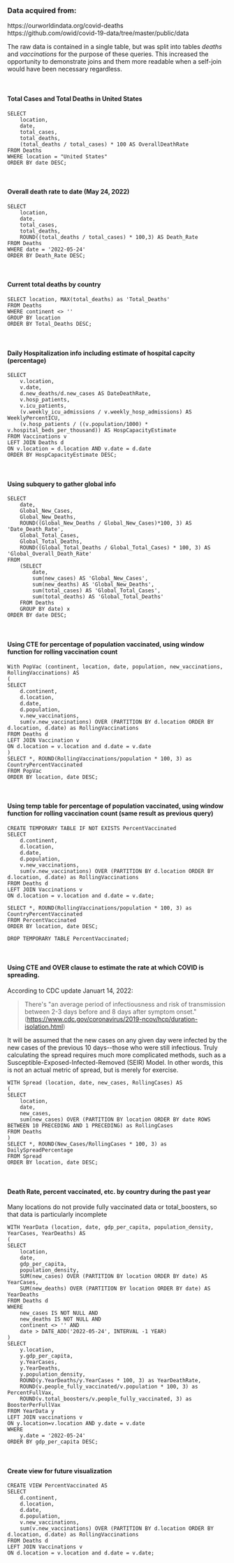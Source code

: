 <h3>Data acquired from:</h3>
<p>https://ourworldindata.org/covid-deaths<br>
https://github.com/owid/covid-19-data/tree/master/public/data</p>

The raw data is contained in a single table, but was split into tables <i>deaths</i> and <i>vaccinations</i> for the purpose of these queries. This increased the opportunity to demonstrate joins and them more readable when a self-join would have been necessary regardless.


<br><h4>Total Cases and Total Deaths in United States</h4>

```mySQL
SELECT
	location,
	date,
	total_cases,
	total_deaths,
	(total_deaths / total_cases) * 100 AS OverallDeathRate
FROM Deaths
WHERE location = "United States"
ORDER BY date DESC;
```


<br><h4>Overall death rate to date (May 24, 2022)</h4>

```mySQL
SELECT
    location,
    date,
    total_cases,
    total_deaths,
  	ROUND((total_deaths / total_cases) * 100,3) AS Death_Rate
FROM Deaths
WHERE date = '2022-05-24'
ORDER BY Death_Rate DESC;
```


<br><h4>Current total deaths by country</h4>

```mySQL
SELECT location, MAX(total_deaths) as 'Total_Deaths'
FROM Deaths
WHERE continent <> ''
GROUP BY location
ORDER BY Total_Deaths DESC;
```


<br><h4>Daily Hospitalization info including estimate of hospital capcity (percentage)</h4>

```mySQL
SELECT 
	v.location,
	v.date,
	d.new_deaths/d.new_cases AS DateDeathRate,
	v.hosp_patients,
	v.icu_patients,
	(v.weekly_icu_admissions / v.weekly_hosp_admissions) AS WeeklyPercentICU,
	(v.hosp_patients / ((v.population/1000) * v.hospital_beds_per_thousand)) AS HospCapacityEstimate
FROM Vaccinations v
LEFT JOIN Deaths d 
ON v.location = d.location AND v.date = d.date
ORDER BY HospCapacityEstimate DESC;
```


<br><h4>Using subquery to gather global info</h4>

```mySQL
SELECT
	date,
	Global_New_Cases,
	Global_New_Deaths,
 	ROUND((Global_New_Deaths / Global_New_Cases)*100, 3) AS 'Date_Death_Rate',
 	Global_Total_Cases,
 	Global_Total_Deaths,
 	ROUND((Global_Total_Deaths / Global_Total_Cases) * 100, 3) AS 'Global_Overall_Death_Rate'
FROM 
	(SELECT 
		date,
		sum(new_cases) AS 'Global_New_Cases',
		sum(new_deaths) AS 'Global_New_Deaths',
		sum(total_cases) AS 'Global_Total_Cases',
		sum(total_deaths) AS 'Global_Total_Deaths'
	FROM Deaths
	GROUP BY date) x
ORDER BY date DESC;
```




<br><h4>Using CTE for percentage of population vaccinated, using window function for rolling vaccination count</h4>

```mySQL
With PopVac (continent, location, date, population, new_vaccinations, RollingVaccinations) AS
(
SELECT 
	d.continent, 
	d.location, 
	d.date, 
	d.population, 
	v.new_vaccinations,
	sum(v.new_vaccinations) OVER (PARTITION BY d.location ORDER BY d.location, d.date) as RollingVaccinations 
FROM Deaths d
LEFT JOIN Vaccination v
ON d.location = v.location and d.date = v.date
)
SELECT *, ROUND(RollingVaccinations/population * 100, 3) as CountryPercentVaccinated
FROM PopVac
ORDER BY location, date DESC;
```



<br><h4>Using temp table for percentage of population vaccinated, using window function for rolling vaccination count (same result as previous query)</h4>

```mySQL
CREATE TEMPORARY TABLE IF NOT EXISTS PercentVaccinated
SELECT 
	d.continent, 
	d.location, 
	d.date, 
	d.population, 
	v.new_vaccinations,
	sum(v.new_vaccinations) OVER (PARTITION BY d.location ORDER BY d.location, d.date) as RollingVaccinations 
FROM Deaths d
LEFT JOIN Vaccinations v
ON d.location = v.location and d.date = v.date;

SELECT *, ROUND(RollingVaccinations/population * 100, 3) as CountryPercentVaccinated
FROM PercentVaccinated
ORDER BY location, date DESC;

DROP TEMPORARY TABLE PercentVaccinated;
```


<br><h4>Using CTE and OVER clause to estimate the rate at which COVID is spreading.</h4>

According to CDC update Januart 14, 2022: 
> There's "an average period of infectiousness and risk of transmission between 2-3 days before and 8 days after symptom onset."
(https://www.cdc.gov/coronavirus/2019-ncov/hcp/duration-isolation.html)

It will be assumed that the new cases on any given day were infected by the new cases of the previous 10 days--those who were still infectious.
Truly calculating the spread requires much more complicated methods, such as a Susceptible-Exposed-Infected-Removed (SEIR) Model. In other words,
this is not an actual metric of spread, but is merely for exercise.

```mySQL
WITH Spread (location, date, new_cases, RollingCases) AS
(
SELECT 
	location,
	date,
	new_cases,
	sum(new_cases) OVER (PARTITION BY location ORDER BY date ROWS BETWEEN 10 PRECEDING AND 1 PRECEDING) as RollingCases 
FROM Deaths
)
SELECT *, ROUND(New_Cases/RollingCases * 100, 3) as DailySpreadPercentage
FROM Spread
ORDER BY location, date DESC;
```



<br><h4>Death Rate, percent vaccinated, etc. by country during the past year</h4>
Many locations do not provide fully vaccinated data or total_boosters, so that data is particularly incomplete

```mySQL
WITH YearData (location, date, gdp_per_capita, population_density, YearCases, YearDeaths) AS
(
SELECT 
	location,
	date,
	gdp_per_capita,
	population_density,
	SUM(new_cases) OVER (PARTITION BY location ORDER BY date) AS YearCases,
	SUM(new_deaths) OVER (PARTITION BY location ORDER BY date) AS YearDeaths
FROM Deaths d
WHERE 
	new_cases IS NOT NULL AND
	new_deaths IS NOT NULL AND
	continent <> '' AND
	date > DATE_ADD('2022-05-24', INTERVAL -1 YEAR)
)
SELECT
	y.location,
	y.gdp_per_capita,
	y.YearCases,
	y.YearDeaths,
	y.population_density,
	ROUND(y.YearDeaths/y.YearCases * 100, 3) as YearDeathRate,
	ROUND(v.people_fully_vaccinated/v.population * 100, 3) as PercentFullVax, 
	ROUND(v.total_boosters/v.people_fully_vaccinated, 3) as BoosterPerFullVax 
FROM YearData y
LEFT JOIN vaccinations v
ON y.location=v.location AND y.date = v.date
WHERE
	y.date = '2022-05-24'
ORDER BY gdp_per_capita DESC;
```


<br><h4>Create view for future visualization</h4>
```mySQL
CREATE VIEW PercentVaccinated AS
SELECT 
	d.continent, 
	d.location, 
	d.date, 
	d.population, 
	v.new_vaccinations,
	sum(v.new_vaccinations) OVER (PARTITION BY d.location ORDER BY d.location, d.date) as RollingVaccinations 
FROM Deaths d
LEFT JOIN Vaccinations v
ON d.location = v.location and d.date = v.date;
```
